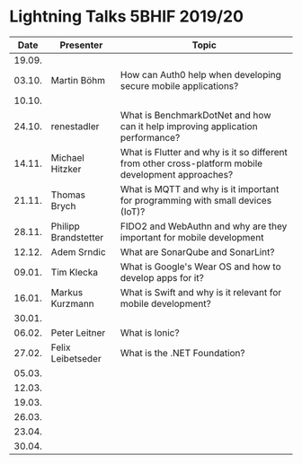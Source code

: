 # Lightning Talks 5BHIF 2019/20

|  Date  |      Presenter       |                                                Topic                                                |
| ------ | -------------------- | --------------------------------------------------------------------------------------------------- |
| 19.09. |                      |                                                                                                     |
| 03.10. | Martin Böhm          | How can Auth0 help when developing secure mobile applications?                                      |
| 10.10. |                      |                                                                                                     |
| 24.10. | renestadler          | What is BenchmarkDotNet and how can it help improving application performance?                      |
| 14.11. | Michael Hitzker      | What is Flutter and why is it so different from other cross-platform mobile development approaches? |
| 21.11. | Thomas Brych         | What is MQTT and why is it important for programming with small devices (IoT)?                      |
| 28.11. | Philipp Brandstetter | FIDO2 and WebAuthn and why are they important for mobile development                                |
| 12.12. | Adem Srndic          | What are SonarQube and SonarLint?                                                                   |
| 09.01. | Tim Klecka           | What is Google's Wear OS and how to develop apps for it?                                            |
| 16.01. | Markus Kurzmann      | What is Swift and why is it relevant for mobile development?                                        |
| 30.01. |                      |                                                                                                     |
| 06.02. | Peter Leitner        | What is Ionic?                                                                                      |
| 27.02. | Felix Leibetseder    | What is the .NET Foundation?                                                                        |
| 05.03. |                      |                                                                                                     |
| 12.03. |                      |                                                                                                     |
| 19.03. |                      |                                                                                                     |
| 26.03. |                      |                                                                                                     |
| 23.04. |                      |                                                                                                     |
| 30.04. |                      |                                                                                                     |
